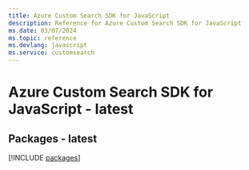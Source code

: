 ```yaml
---
title: Azure Custom Search SDK for JavaScript
description: Reference for Azure Custom Search SDK for JavaScript
ms.date: 03/07/2024
ms.topic: reference
ms.devlang: javascript
ms.service: customsearch
---
```

# Azure Custom Search SDK for JavaScript - latest
## Packages - latest
[!INCLUDE [packages](custom-search-index.md)]